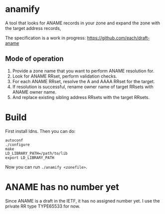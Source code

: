 # anamify

A tool that looks for ANAME records in your zone and expand the zone with the target address records,

The specification is a work in progress: https://github.com/each/draft-aname

## Mode of operation

1. Provide a zone name that you want to perform ANAME resolution for.
2. Look for ANAME RRset, perform validation checks.
3. For each ANAME RRset, resolve the A and AAAA RRset for the target.
4. If resolution is successful, rename owner name of target RRsets with ANAME owner name.
5. And replace existing sibling address RRsets with the target RRsets.

# Build

First install ldns. Then you can do:

```
autoconf
./configure
make
LD_LIBRARY_PATH=/path/to/lib
export LD_LIBRARY_PATH
```

Now you can run `./anamify <zonefile>`.

# ANAME has no number yet

Since ANAME is a draft in the IETF, it has no assigned number yet. I use the
private RR type TYPE65533 for now.
